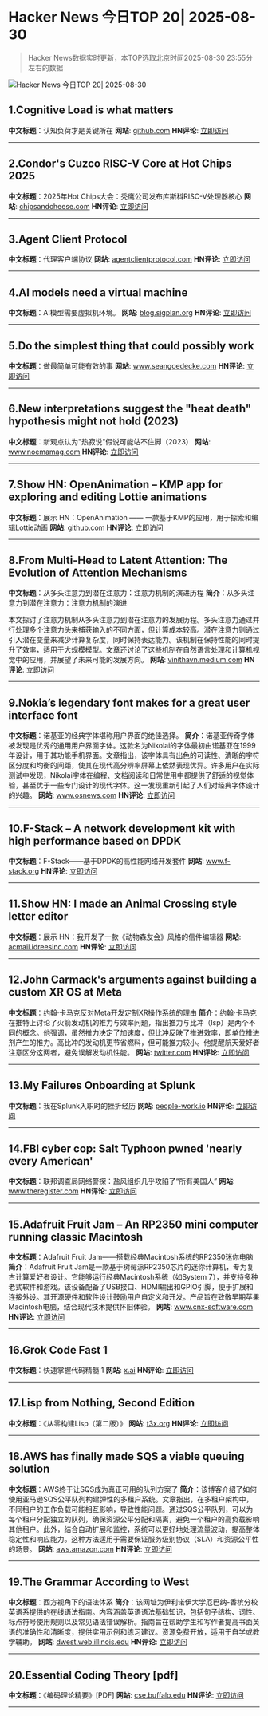 # Hacker News 今日TOP 20| 2025-08-30

> Hacker News数据实时更新，本TOP选取北京时间2025-08-30 23:55分左右的数据

![Hacker News 今日TOP 20| 2025-08-30](https://img.chuhaix.com/2024/0910_imageFile-1665440404179-628424718_1725901191.png)

## 1.Cognitive Load is what matters
**中文标题**：认知负荷才是关键所在
**网站**:  <a href='https://github.com/zakirullin/cognitive-load' target='_blank' rel='nofollow'>github.com</a>
**HN评论**:  <a href='https://news.ycombinator.com/item?id=45074248&utm_source=www.chuhaix.com' target='_blank' rel='nofollow'>立即访问</a>

---

## 2.Condor's Cuzco RISC-V Core at Hot Chips 2025
**中文标题**：2025年Hot Chips大会：秃鹰公司发布库斯科RISC-V处理器核心
**网站**:  <a href='https://chipsandcheese.com/p/condors-cuzco-risc-v-core-at-hot' target='_blank' rel='nofollow'>chipsandcheese.com</a>
**HN评论**:  <a href='https://news.ycombinator.com/item?id=45074895&utm_source=www.chuhaix.com' target='_blank' rel='nofollow'>立即访问</a>

---

## 3.Agent Client Protocol
**中文标题**：代理客户端协议
**网站**:  <a href='https://agentclientprotocol.com/overview/introduction' target='_blank' rel='nofollow'>agentclientprotocol.com</a>
**HN评论**:  <a href='https://news.ycombinator.com/item?id=45074147&utm_source=www.chuhaix.com' target='_blank' rel='nofollow'>立即访问</a>

---

## 4.AI models need a virtual machine
**中文标题**：AI模型需要虚拟机环境。
**网站**:  <a href='https://blog.sigplan.org/2025/08/29/ai-models-need-a-virtual-machine/' target='_blank' rel='nofollow'>blog.sigplan.org</a>
**HN评论**:  <a href='https://news.ycombinator.com/item?id=45074467&utm_source=www.chuhaix.com' target='_blank' rel='nofollow'>立即访问</a>

---

## 5.Do the simplest thing that could possibly work
**中文标题**：做最简单可能有效的事
**网站**:  <a href='https://www.seangoedecke.com/the-simplest-thing-that-could-possibly-work/' target='_blank' rel='nofollow'>www.seangoedecke.com</a>
**HN评论**:  <a href='https://news.ycombinator.com/item?id=45068091&utm_source=www.chuhaix.com' target='_blank' rel='nofollow'>立即访问</a>

---

## 6.New interpretations suggest the "heat death" hypothesis might not hold (2023)
**中文标题**：新观点认为"热寂说"假说可能站不住脚（2023）
**网站**:  <a href='https://www.noemamag.com/life-need-not-ever-end/' target='_blank' rel='nofollow'>www.noemamag.com</a>
**HN评论**:  <a href='https://news.ycombinator.com/item?id=45075430&utm_source=www.chuhaix.com' target='_blank' rel='nofollow'>立即访问</a>

---

## 7.Show HN: OpenAnimation – KMP app for exploring and editing Lottie animations
**中文标题**：展示 HN：OpenAnimation —— 一款基于KMP的应用，用于探索和编辑Lottie动画
**网站**:  <a href='https://github.com/orispok/OpenAnimationApp' target='_blank' rel='nofollow'>github.com</a>
**HN评论**:  <a href='https://news.ycombinator.com/item?id=45074399&utm_source=www.chuhaix.com' target='_blank' rel='nofollow'>立即访问</a>

---

## 8.From Multi-Head to Latent Attention: The Evolution of Attention Mechanisms
**中文标题**：从多头注意力到潜在注意力：注意力机制的演进历程
**简介**：从多头注意力到潜在注意力：注意力机制的演进

本文探讨了注意力机制从多头注意力到潜在注意力的发展历程。多头注意力通过并行处理多个注意力头来捕获输入的不同方面，但计算成本较高。潜在注意力则通过引入潜在变量来减少计算复杂度，同时保持表达能力。该机制在保持性能的同时提升了效率，适用于大规模模型。文章还讨论了这些机制在自然语言处理和计算机视觉中的应用，并展望了未来可能的发展方向。
**网站**:  <a href='https://vinithavn.medium.com/from-multi-head-to-latent-attention-the-evolution-of-attention-mechanisms-64e3c0505f24' target='_blank' rel='nofollow'>vinithavn.medium.com</a>
**HN评论**:  <a href='https://news.ycombinator.com/item?id=45072160&utm_source=www.chuhaix.com' target='_blank' rel='nofollow'>立即访问</a>

---

## 9.Nokia’s legendary font makes for a great user interface font
**中文标题**：诺基亚的经典字体堪称用户界面的绝佳选择。
**简介**：诺基亚传奇字体被发现是优秀的通用用户界面字体。这款名为Nikolai的字体最初由诺基亚在1999年设计，用于其功能手机界面。文章指出，该字体具有出色的可读性、清晰的字符区分度和均衡的间距，使其在现代高分辨率屏幕上依然表现优异。许多用户在实际测试中发现，Nikolai字体在编程、文档阅读和日常使用中都提供了舒适的视觉体验，甚至优于一些专门设计的现代字体。这一发现重新引起了人们对经典字体设计的兴趣。
**网站**:  <a href='https://www.osnews.com/story/143222/it-turns-out-nokias-legendary-font-makes-for-a-great-general-user-interface-font/' target='_blank' rel='nofollow'>www.osnews.com</a>
**HN评论**:  <a href='https://news.ycombinator.com/item?id=45074071&utm_source=www.chuhaix.com' target='_blank' rel='nofollow'>立即访问</a>

---

## 10.F-Stack – A network development kit with high performance based on DPDK
**中文标题**：F-Stack——基于DPDK的高性能网络开发套件
**网站**:  <a href='https://www.f-stack.org/' target='_blank' rel='nofollow'>www.f-stack.org</a>
**HN评论**:  <a href='https://news.ycombinator.com/item?id=45074115&utm_source=www.chuhaix.com' target='_blank' rel='nofollow'>立即访问</a>

---

## 11.Show HN: I made an Animal Crossing style letter editor
**中文标题**：展示 HN：我开发了一款《动物森友会》风格的信件编辑器
**网站**:  <a href='https://acmail.idreesinc.com' target='_blank' rel='nofollow'>acmail.idreesinc.com</a>
**HN评论**:  <a href='https://news.ycombinator.com/item?id=45039292&utm_source=www.chuhaix.com' target='_blank' rel='nofollow'>立即访问</a>

---

## 12.John Carmack's arguments against building a custom XR OS at Meta
**中文标题**：约翰·卡马克反对Meta开发定制XR操作系统的理由
**简介**：约翰·卡马克在推特上讨论了火箭发动机的推力与效率问题，指出推力与比冲（Isp）是两个不同的概念。他强调，虽然推力决定了加速度，但比冲反映了推进效率，即单位推进剂产生的推力。高比冲的发动机更节省燃料，但可能推力较小。他提醒航天爱好者注意区分这两者，避免误解发动机性能。
**网站**:  <a href='https://twitter.com/ID_AA_Carmack/status/1961172409920491849' target='_blank' rel='nofollow'>twitter.com</a>
**HN评论**:  <a href='https://news.ycombinator.com/item?id=45066395&utm_source=www.chuhaix.com' target='_blank' rel='nofollow'>立即访问</a>

---

## 13.My Failures Onboarding at Splunk
**中文标题**：我在Splunk入职时的挫折经历
**网站**:  <a href='https://people-work.io/blog/my-failures-onboarding-at-splunk/' target='_blank' rel='nofollow'>people-work.io</a>
**HN评论**:  <a href='https://news.ycombinator.com/item?id=45032630&utm_source=www.chuhaix.com' target='_blank' rel='nofollow'>立即访问</a>

---

## 14.FBI cyber cop: Salt Typhoon pwned 'nearly every American'
**中文标题**：联邦调查局网络警探：盐风组织几乎攻陷了“所有美国人”
**网站**:  <a href='https://www.theregister.com/2025/08/28/fbi_cyber_cop_salt_typhoon/' target='_blank' rel='nofollow'>www.theregister.com</a>
**HN评论**:  <a href='https://news.ycombinator.com/item?id=45074157&utm_source=www.chuhaix.com' target='_blank' rel='nofollow'>立即访问</a>

---

## 15.Adafruit Fruit Jam – An RP2350 mini computer running classic Macintosh
**中文标题**：Adafruit Fruit Jam——搭载经典Macintosh系统的RP2350迷你电脑
**简介**：Adafruit Fruit Jam是一款基于树莓派RP2350芯片的迷你计算机，专为复古计算爱好者设计。它能够运行经典Macintosh系统（如System 7），并支持多种老式软件和游戏。该设备配备了USB接口、HDMI输出和GPIO引脚，便于扩展和连接外设。其开源硬件和软件设计鼓励用户自定义和开发。产品旨在致敬早期苹果Macintosh电脑，结合现代技术提供怀旧体验。
**网站**:  <a href='https://www.cnx-software.com/2025/08/27/adafruit-fruit-jam-a-rp2350-mini-computer-running-classic-macintosh/' target='_blank' rel='nofollow'>www.cnx-software.com</a>
**HN评论**:  <a href='https://news.ycombinator.com/item?id=45074967&utm_source=www.chuhaix.com' target='_blank' rel='nofollow'>立即访问</a>

---

## 16.Grok Code Fast 1
**中文标题**：快速掌握代码精髓 1
**网站**:  <a href='https://x.ai/news/grok-code-fast-1' target='_blank' rel='nofollow'>x.ai</a>
**HN评论**:  <a href='https://news.ycombinator.com/item?id=45063559&utm_source=www.chuhaix.com' target='_blank' rel='nofollow'>立即访问</a>

---

## 17.Lisp from Nothing, Second Edition
**中文标题**：《从零构建Lisp（第二版）》
**网站**:  <a href='http://t3x.org/lfn/index.html' target='_blank' rel='nofollow'>t3x.org</a>
**HN评论**:  <a href='https://news.ycombinator.com/item?id=45037419&utm_source=www.chuhaix.com' target='_blank' rel='nofollow'>立即访问</a>

---

## 18.AWS has finally made SQS a viable queuing solution
**中文标题**：AWS终于让SQS成为真正可用的队列方案了
**简介**：该博客介绍了如何使用亚马逊SQS公平队列构建弹性的多租户系统。文章指出，在多租户架构中，不同租户的工作负载可能相互影响，导致性能问题。通过SQS公平队列，可以为每个租户分配独立的队列，确保资源公平分配和隔离，避免一个租户的高负载影响其他租户。此外，结合自动扩展和监控，系统可以更好地处理流量波动，提高整体稳定性和响应能力。这种方法适用于需要保证服务级别协议（SLA）和资源公平性的场景。
**网站**:  <a href='https://aws.amazon.com/blogs/compute/building-resilient-multi-tenant-systems-with-amazon-sqs-fair-queues/' target='_blank' rel='nofollow'>aws.amazon.com</a>
**HN评论**:  <a href='https://news.ycombinator.com/item?id=45075666&utm_source=www.chuhaix.com' target='_blank' rel='nofollow'>立即访问</a>

---

## 19.The Grammar According to West
**中文标题**：西方视角下的语法体系
**简介**：该网址为伊利诺伊大学厄巴纳-香槟分校英语系提供的在线语法指南。内容涵盖英语语法基础知识，包括句子结构、词性、标点符号使用规则以及常见语法错误解析。指南旨在帮助学生和写作者提高书面英语的准确性和清晰度，提供实用示例和练习建议。资源免费开放，适用于自学或教学辅助。
**网站**:  <a href='https://dwest.web.illinois.edu/grammar.html' target='_blank' rel='nofollow'>dwest.web.illinois.edu</a>
**HN评论**:  <a href='https://news.ycombinator.com/item?id=45039662&utm_source=www.chuhaix.com' target='_blank' rel='nofollow'>立即访问</a>

---

## 20.Essential Coding Theory [pdf]
**中文标题**：《编码理论精要》[PDF]
**网站**:  <a href='https://cse.buffalo.edu/faculty/atri/courses/coding-theory/book/web-coding-book.pdf' target='_blank' rel='nofollow'>cse.buffalo.edu</a>
**HN评论**:  <a href='https://news.ycombinator.com/item?id=45065705&utm_source=www.chuhaix.com' target='_blank' rel='nofollow'>立即访问</a>

---

